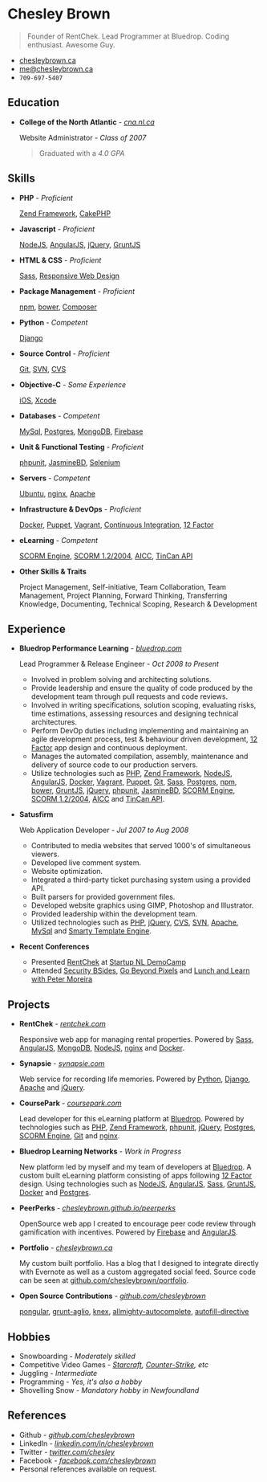 Chesley Brown
======
> Founder of RentChek. Lead Programmer at Bluedrop. Coding enthusiast. Awesome Guy.

- [chesleybrown.ca](http://chesleybrown.ca)
- [me@chesleybrown.ca](mailto:me@chesleybrown.ca)
- `709-697-5407`

## Education

- **College of the North Atlantic** - _[cna.nl.ca](http://www.cna.nl.ca)_
	
	Website Administrator - _Class of 2007_
	> Graduated with a _4.0 GPA_
	

## Skills

- **PHP** - _Proficient_
	
	[Zend Framework](http://framework.zend.com), [CakePHP](http://cakephp.org)
	
- **Javascript** - _Proficient_
	
	[NodeJS](http://nodejs.org), [AngularJS](https://angularjs.org), [jQuery](http://jquery.com), [GruntJS](http://gruntjs.com)
	
- **HTML & CSS** - _Proficient_
	
	[Sass](http://sass-lang.com), [Responsive Web Design](http://en.wikipedia.org/wiki/Responsive_web_design)
	
- **Package Management** - _Proficient_
	
	[npm](https://www.npmjs.org), [bower](http://bower.io), [Composer](https://getcomposer.org)
	
- **Python** - _Competent_
	
	[Django](https://www.djangoproject.com)
	
- **Source Control** - _Proficient_
	
	[Git](http://git-scm.com), [SVN](http://subversion.apache.org), [CVS](http://www.nongnu.org/cvs/)
	
- **Objective-C** - _Some Experience_
	
	[iOS](https://www.apple.com/ca/ios/), [Xcode](https://developer.apple.com/xcode/)
	
- **Databases** - _Competent_
	
	[MySql](http://www.mysql.com), [Postgres](http://www.postgresql.org), [MongoDB](http://mongodb.org), [Firebase](http://firebase.com)
	
- **Unit & Functional Testing** - _Proficient_
	
	[phpunit](http://phpunit.de), [JasmineBD](http://jasmine.github.io), [Selenium](http://docs.seleniumhq.org)
	
- **Servers** - _Competent_
	
	[Ubuntu](http://www.ubuntu.com/download/server), [nginx](http://nginx.org), [Apache](https://httpd.apache.org)
	
- **Infrastructure & DevOps** - _Proficient_
	
	[Docker](http://docker.io), [Puppet](http://puppetlabs.com), [Vagrant](http://www.vagrantup.com), [Continuous Integration](http://en.wikipedia.org/wiki/Continuous_integration), [12 Factor](http://12factor.net)
	
- **eLearning** - _Competent_
	
	[SCORM Engine](http://scorm.com/engine), [SCORM 1.2/2004](http://en.wikipedia.org/wiki/Sharable_Content_Object_Reference_Model), [AICC](http://en.wikipedia.org/wiki/Aviation_Industry_Computer-Based_Training_Committee), [TinCan API](http://tincanapi.com)
	
- **Other Skills & Traits**
	
	Project Management, Self-initiative, Team Collaboration, Team Management, Project Planning, Forward Thinking, Transferring Knowledge, Documenting, Technical Scoping, Research & Development
	

## Experience

- **Bluedrop Performance Learning** - _[bluedrop.com](http://www.bluedrop.com)_
	
	Lead Programmer & Release Engineer - _Oct 2008 to Present_
	
	- Involved in problem solving and architecting solutions.
	- Provide leadership and ensure the quality of code produced by the development team through pull requests and code reviews.
	- Involved in writing specifications, solution scoping, evaluating risks, time estimations, assessing resources and designing technical architectures.
	- Perform DevOp duties including implementing and maintaining an agile development process, test & behaviour driven development, [12 Factor](http://12factor.net) app design and continuous deployment.
	- Manages the automated compilation, assembly, maintenance and delivery of source code to our production servers.
	- Utilize technologies such as [PHP](https://php.net), [Zend Framework](http://framework.zend.com), [NodeJS](http://nodejs.org), [AngularJS](https://angularjs.org), [Docker](http://docker.io), [Vagrant](http://www.vagrantup.com), [Puppet](http://puppetlabs.com), [Git](http://git-scm.com), [Sass](http://sass-lang.com), [Postgres](http://www.postgresql.org), [npm](https://www.npmjs.org), [bower](http://bower.io), [GruntJS](http://gruntjs.com), [jQuery](http://jquery.com), [phpunit](http://phpunit.de), [JasmineBD](http://jasmine.github.io), [SCORM Engine](http://scorm.com/engine), [SCORM 1.2/2004](http://en.wikipedia.org/wiki/Sharable_Content_Object_Reference_Model), [AICC](http://en.wikipedia.org/wiki/Aviation_Industry_Computer-Based_Training_Committee) and [TinCan API](http://tincanapi.com).
	
- **Satusfirm**
	
	Web Application Developer - _Jul 2007 to Aug 2008_
	
	- Contributed to media websites that served 1000's of simultaneous viewers.
	- Developed live comment system.
	- Website optimization.
	- Integrated a third-party ticket purchasing system using a provided API.
	- Built parsers for provided government files.
	- Developed website graphics using GIMP, Photoshop and Illustrator.
	- Provided leadership within the development team.
	- Utilized technologies such as [PHP](https://php.net), [jQuery](http://jquery.com), [CVS](http://www.nongnu.org/cvs/), [SVN](http://subversion.apache.org), [Apache](https://httpd.apache.org), [MySql](http://www.mysql.com) and [Smarty Template Engine](http://www.smarty.net).
	
- **Recent Conferences**
	
	- Presented [RentChek](https://rentchek.com) at [Startup NL DemoCamp](http://www.meetup.com/StartupNL/events/168636192/)
	- Attended [Security BSides](http://www.securitybsides.com), [Go Beyond Pixels](http://gobeyondpixels.com) and [Lunch and Learn with Peter Moreira](http://www.meetup.com/StartupNL/events/180033782/)
	

## Projects

- **RentChek** - _[rentchek.com](https://rentchek.com)_
	
	Responsive web app for managing rental properties. Powered by [Sass](http://sass-lang.com), [AngularJS](https://angularjs.org), [MongoDB](http://mongodb.org), [NodeJS](http://nodejs.org), [nginx](http://nginx.org) and [Docker](http://docker.io).
	
- **Synapsie** - _[synapsie.com](http://synapsie.com)_
	
	Web service for recording life memories. Powered by [Python](https://www.python.org), [Django](https://www.djangoproject.com), [Apache](https://httpd.apache.org) and [jQuery](http://jquery.com).
	
- **CoursePark** - _[coursepark.com](https://www.coursepark.com)_
	
	Lead developer for this eLearning platform at [Bluedrop](http://www.bluedrop.com). Powered by technologies such as [PHP](https://php.net), [Zend Framework](http://framework.zend.com), [phpunit](http://phpunit.de), [jQuery](http://jquery.com), [Postgres](http://www.postgresql.org), [SCORM Engine](http://scorm.com/engine), [Git](http://git-scm.com) and [nginx](http://nginx.org).
	
- **Bluedrop Learning Networks** - _Work in Progress_
	
	New platform led by myself and my team of developers at [Bluedrop](http://www.bluedrop.com). A custom built eLearning platform consisting of apps following [12 Factor](http://12factor.net) design. Using technologies such as [NodeJS](http://nodejs.org), [AngularJS](https://angularjs.org), [Sass](http://sass-lang.com), [GruntJS](http://gruntjs.com), [Docker](http://docker.io) and [Postgres](http://www.postgresql.org).
	
- **PeerPerks** - _[chesleybrown.github.io/peerperks](http://chesleybrown.github.io/peerperks/)_
	
	OpenSource web app I created to encourage peer code review through gamification with incentives. Powered by [Firebase](http://firebase.com) and [AngularJS](https://angularjs.org).
	
- **Portfolio** - _[chesleybrown.ca](http://chesleybrown.ca)_
	
	My custom built portfolio. Has a blog that I designed to integrate directly with Evernote as well as a custom aggregated social feed. Source code can be seen at [github.com/chesleybrown/portfolio](https://github.com/chesleybrown/portfolio).
	
- **Open Source Contributions** - _[github.com/chesleybrown](https://github.com/chesleybrown)_
	
	[pongular](https://github.com/FungusHumungus/pongular), [grunt-aglio](https://github.com/arbus/grunt-aglio), [knex](https://github.com/tgriesser/knex), [allmighty-autocomplete](https://github.com/JustGoscha/allmighty-autocomplete), [autofill-directive](https://github.com/chesleybrown/autofill-directive)
	


## Hobbies

- Snowboarding - _Moderately skilled_
- Competitive Video Games - _[Starcraft](http://starcraft2.com), [Counter-Strike](http://blog.counter-strike.net), etc_
- Juggling - _Intermediate_
- Programming - _Yes, it's also a hobby_
- Shovelling Snow - _Mandatory hobby in Newfoundland_

## References

- Github - _[github.com/chesleybrown](https://github.com/chesleybrown)_
- LinkedIn - _[linkedin.com/in/chesleybrown](http://www.linkedin.com/in/chesleybrown)_
- Twitter - _[twitter.com/chesley](https://twitter.com/chesley)_
- Facebook - _[facebook.com/chesleybrown](https://facebook.com/chesleybrown)_
- Personal references available on request.
